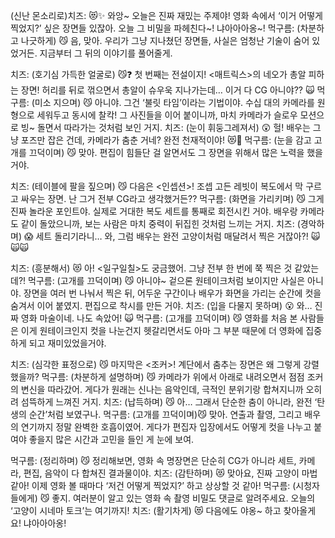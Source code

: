 (신난 몬소리로)치즈: 😻✨ 와앙~ 오늘은 진짜 재밌는 주제야! 영화 속에서 ‘이거 어떻게 찍었지?’ 싶은 장면들 있잖아. 오늘 그 비밀을 파헤친다~! 냐아아아옹~!
먹구름: (차분하고 나긋하게) 😼 음, 맞아. 우리가 그냥 지나쳤던 장면들, 사실은 엄청난 기술이 숨어 있었거든. 지금부터 그 뒤의 이야기를 풀어줄게.

치즈: (호기심 가득한 얼굴로) 😼❓ 첫 번째는 전설이지! <매트릭스>의 네오가 총알 피하는 장면! 허리를 뒤로 꺾으면서 총알이 슈우욱 지나가는데… 이거 다 CG 아니야?? 🙀
먹구름: (미소 지으며) 😼 아니야. 그건 ‘불릿 타임’이라는 기법이야. 수십 대의 카메라를 원형으로 세워두고 동시에 찰칵! 그 사진들을 이어 붙이니까, 마치 카메라가 슬로우 모션으로 빙~ 돌면서 따라가는 것처럼 보인 거지.
치즈: (눈이 휘둥그레져서) 😲 헐! 배우는 그냥 포즈만 잡은 건데, 카메라가 춤춘 거네? 완전 천재적이야! 😻💖
먹구름: (눈을 감고 고개를 끄덕이며) 😼 맞아. 편집이 힘들단 걸 알면서도 그 장면을 위해서 많은 노력을 했을거야.


치즈: (테이블에 팔을 짚으며) 😼 다음은 <인셉션>! 조셉 고든 레빗이 복도에서 막 구르고 싸우는 장면. 난 그거 전부 CG라고 생각했거든?? 
먹구름: (화면을 가리키며) 😼 그게 진짜 놀라운 포인트야. 실제로 거대한 복도 세트를 통째로 회전시킨 거야. 배우랑 카메라도 같이 돌았으니까, 보는 사람은 마치 중력이 뒤집힌 것처럼 느끼는 거지.
치즈: (경악하며) 😱 세트 돌리기라니… 와, 그럼 배우는 완전 고양이처럼 매달려서 찍은 거잖아?! 🙀🙀🙀


치즈: (흥분해서) 😻 아! <일구일칠>도 궁금했어. 그냥 전부 한 번에 쭉 찍은 것 같았는데?! 
먹구름: (고개를 끄덕이며) 😼 아니야~ 겉으론 원테이크처럼 보이지만 사실은 아니야. 장면을 여러 번 나눠서 찍은 뒤, 어두운 구간이나 배우가 화면을 가리는 순간에 컷을 숨겨서 이어 붙였지. 편집으로 착시를 만든 거야.
치즈: (입을 다물지 못하며) 😮 와… 진짜 영화 마술이네. 나도 속았어! 🙀
먹구름: (고개를 끄덕이며) 😼 영화를 처음 본 사람들은 이게 원테이크인지 컷을 나눈건지 헷갈리면서도 아마 그 부분 때문에 더 영화에 집중하게 되고 재미있었을거야.


치즈: (심각한 표정으로) 😼 마지막은 <조커>! 계단에서 춤추는 장면은 왜 그렇게 강렬했을까? 
먹구름: (차분하게 설명하며) 😼 카메라가 위에서 아래로 내려오면서 점점 조커의 변신을 따라갔어. 게다가 원래는 신나는 음악인데, 극적인 분위기랑 합쳐지니까 오히려 섬뜩하게 느껴진 거지.
치즈: (납득하며) 😼 아… 그래서 단순한 춤이 아니라, 완전 ‘탄생의 순간’처럼 보였구나. 
먹구름: (고개를 끄덕이며)😼 맞아. 연출과 촬영, 그리고 배우의 연기까지 정말 완벽한 호흡이였어. 게다가 편집자 입장에서도 어떻게 컷을 나누고 붙여야 좋을지 많은 시간과 고민을 들인 게 눈에 보여.


먹구름: (정리하며) 😼 정리해보면, 영화 속 명장면은 단순히 CG가 아니라 세트, 카메라, 편집, 음악이 다 합쳐진 결과물이야.
치즈: (감탄하며) 😻 맞아요, 진짜 고양이 마법 같아! 이제 영화 볼 때마다 ‘저건 어떻게 찍었지?’ 하고 상상할 것 같아! 
먹구름: (시청자들에게) 😼 좋지. 여러분이 알고 있는 영화 속 촬영 비밀도 댓글로 알려주세요. 오늘의 ‘고양이 시네마 토크’는 여기까지!
치즈: (활기차게) 😻 다음에도 야옹~ 하고 찾아올게요! 냐아아아옹!